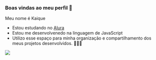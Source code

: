 ### Boas vindas ao meu perfil 🤎

Meu nome é Kaique

- Estou estudando no [Alura](https://www.açura.com.br)
- Estou me desenvolvenedo na linguagem de JavaScript
- Utilizo esse espaço para minha organização e compartilhamento dos meus projetos desenvolvidos. 🥇👨‍🎓

![](https://media.tenor.com/vtZV-Da3wQYAAAAM/homer-simpson-the-simpsons.gif)
